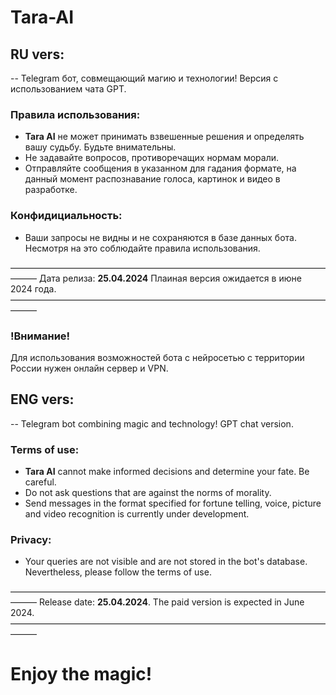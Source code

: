 # Tara-AI

## RU vers:
-- Telegram бот, совмещающий магию и технологии! 
Версия с использованием чата GPT.

### Правила использования:
- **Tara AI** не может принимать взвешенные решения и определять вашу судьбу. Будьте внимательны.
-  Не задавайте вопросов, противоречащих нормам морали.
-  Отправляйте сообщения в указанном для гадания формате, на данный момент распознавание голоса, картинок и видео в разработке.

### Конфидициальность:
- Ваши запросы не видны и не сохраняются в базе данных бота. Несмотря на это соблюдайте правила использования.
  
———————————————————————————————————————
Дата релиза: **25.04.2024**
Плаиная версия ожидается в июне 2024 года. 
———————————————————————————————————————
### !Внимание!
Для использования возможностей бота с нейросетью с территории России нужен онлайн сервер и VPN.


## ENG vers:
-- Telegram bot combining magic and technology! 
GPT chat version.

### Terms of use:
- **Tara AI** cannot make informed decisions and determine your fate. Be careful.
- Do not ask questions that are against the norms of morality.
- Send messages in the format specified for fortune telling, voice, picture and video recognition is currently under development.

### Privacy:
- Your queries are not visible and are not stored in the bot's database. Nevertheless, please follow the terms of use.
  
———————————————————————————————————————
Release date: **25.04.2024**.
The paid version is expected in June 2024. 
———————————————————————————————————————

# Enjoy the magic!
